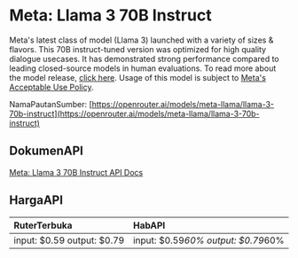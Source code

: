 # Meta: Llama 3 70B Instruct

Meta's latest class of model (Llama 3) launched with a variety of sizes & flavors. This 70B instruct-tuned version was optimized for high quality dialogue usecases.
It has demonstrated strong performance compared to leading closed-source models in human evaluations.
To read more about the model release, [click here](https://ai.meta.com/blog/meta-llama-3/). Usage of this model is subject to [Meta's Acceptable Use Policy](https://llama.meta.com/llama3/use-policy/).

NamaPautanSumber: [https://openrouter.ai/models/meta-llama/llama-3-70b-instruct](https://openrouter.ai/models/meta-llama/llama-3-70b-instruct)

## DokumenAPI

[Meta: Llama 3 70B Instruct API Docs](../apis/kl/Meta:_Llama_3_70B_Instruct.md)

## HargaAPI

| RuterTerbuka | HabAPI |
|:---|:---|
| input: $0.59 output: $0.79 | input: $0.59*60% output: $0.79*60% |
